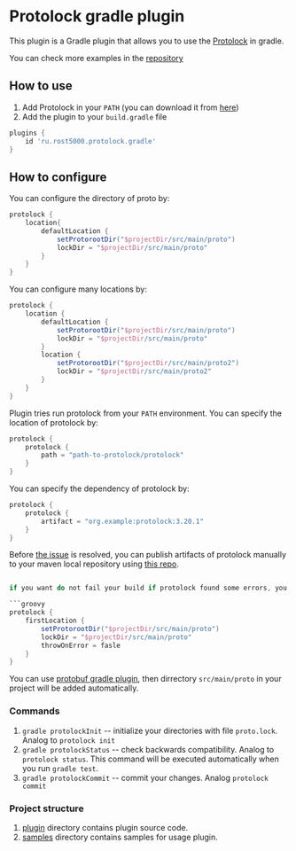 # Protolock gradle plugin


This plugin is a Gradle plugin that allows you to use the [Protolock](https://github.com/nilslice/protolock) in gradle.

You can check more examples in the [repository](./samples)

## How to use
1. Add Protolock in your `PATH` (you can download it from [here](https://github.com/nilslice/protolock/releases))
2. Add the plugin to your `build.gradle` file
```groovy
plugins {
    id 'ru.rost5000.protolock.gradle' 
}
```
## How to configure

You can configure the directory of proto by:

```groovy
protolock {
    location{
        defaultLocation {
            setProtorootDir("$projectDir/src/main/proto")
            lockDir = "$projectDir/src/main/proto"
        }
    }
}
```

You can configure many locations by:

```groovy   
protolock {
    location {
        defaultLocation {
            setProtorootDir("$projectDir/src/main/proto")
            lockDir = "$projectDir/src/main/proto"
        }
        location {
            setProtorootDir("$projectDir/src/main/proto2")
            lockDir = "$projectDir/src/main/proto2"
        }
    }
}
```

Plugin tries run protolock from your `PATH` environment. 
You can specify the location of protolock by:

```groovy
protolock {
    protolock {
        path = "path-to-protolock/protolock"
    }
}
```

You can specify the dependency of protolock by:

```groovy
protolock {
    protolock {
        artifact = "org.example:protolock:3.20.1"
    }
}
```
Before [the issue](https://github.com/nilslice/protolock/issues/143) is resolved, you can publish artifacts of protolock manually to 
your maven local repository using [this repo](https://github.com/rost5000/protoloc-gradle-publisher).

```groovy

if you want do not fail your build if protolock found some errors, you can configure the plugin by:

```groovy
protolock {
    firstLocation {
        setProtorootDir("$projectDir/src/main/proto")
        lockDir = "$projectDir/src/main/proto"
        throwOnError = fasle
    }
}
``` 

You can use [protobuf gradle plugin](https://github.com/google/protobuf-gradle-plugin), then dirrectory `src/main/proto` 
in your project will be added automatically.

### Commands

1. `gradle protolockInit` -- initialize your directories with file `proto.lock`. Analog to `protolock init`
2. `gradle protolockStatus` -- check backwards compatibility. Analog to `protolock status`. This command will be executed automatically when you run `gradle test`.
3. `gradle protolockCommit` -- commit your changes. Analog `protolock commit`

### Project structure

1. [plugin](./plugin) directory contains plugin source code.
2. [samples](./samples) directory contains samples for usage plugin.
